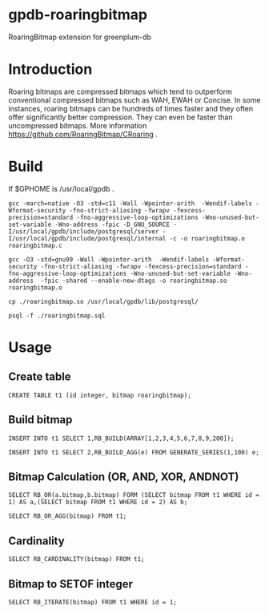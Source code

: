 # gpdb-roaringbitmap
RoaringBitmap extension for greenplum-db


# Introduction
Roaring bitmaps are compressed bitmaps which tend to outperform conventional compressed bitmaps such as WAH, EWAH or Concise. In some instances, roaring bitmaps can be hundreds of times faster and they often offer significantly better compression. They can even be faster than uncompressed bitmaps. More information https://github.com/RoaringBitmap/CRoaring .

# Build

If $GPHOME is /usr/local/gpdb .

```
gcc -march=native -O3 -std=c11 -Wall -Wpointer-arith  -Wendif-labels -Wformat-security -fno-strict-aliasing -fwrapv -fexcess-precision=standard -fno-aggressive-loop-optimizations -Wno-unused-but-set-variable -Wno-address -fpic -D_GNU_SOURCE -I/usr/local/gpdb/include/postgresql/server -I/usr/local/gpdb/include/postgresql/internal -c -o roaringbitmap.o roaringbitmap.c

gcc -O3 -std=gnu99 -Wall -Wpointer-arith  -Wendif-labels -Wformat-security -fno-strict-aliasing -fwrapv -fexcess-precision=standard -fno-aggressive-loop-optimizations -Wno-unused-but-set-variable -Wno-address  -fpic -shared --enable-new-dtags -o roaringbitmap.so roaringbitmap.o

cp ./roaringbitmap.so /usr/local/gpdb/lib/postgresql/

psql -f ./roaringbitmap.sql
```

# Usage

## Create table
```
CREATE TABLE t1 (id integer, bitmap roaringbitmap);
```

## Build bitmap
```
INSERT INTO t1 SELECT 1,RB_BUILD(ARRAY[1,2,3,4,5,6,7,8,9,200]);

INSERT INTO t1 SELECT 2,RB_BUILD_AGG(e) FROM GENERATE_SERIES(1,100) e;
```

## Bitmap Calculation (OR, AND, XOR, ANDNOT)
```
SELECT RB_OR(a.bitmap,b.bitmap) FORM (SELECT bitmap FROM t1 WHERE id = 1) AS a,(SELECT bitmap FROM t1 WHERE id = 2) AS b;

SELECT RB_OR_AGG(bitmap) FROM t1;
```

## Cardinality
```
SELECT RB_CARDINALITY(bitmap) FROM t1;
```

## Bitmap to SETOF integer
```
SELECT RB_ITERATE(bitmap) FROM t1 WHERE id = 1;
```




